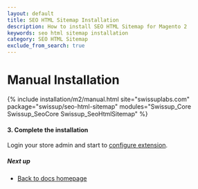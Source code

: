 ```yaml
---
layout: default
title: SEO HTML Sitemap Installation
description: How to install SEO HTML Sitemap for Magento 2
keywords: seo html sitemap installation
category: SEO HTML Sitemap
exclude_from_search: true
---
```


# Manual Installation

{% include installation/m2/manual.html site="swissuplabs.com" package="swissup/seo-html-sitemap" modules="Swissup_Core Swissup_SeoCore Swissup_SeoHtmlSitemap" %}

#### 3. Complete the installation

Login your store admin and start to [configure extension](/m2/extensions/seo-html-sitemap/configuration).

##### Next up

- [Back to docs homepage](/m2/extensions/seo-html-sitemap)
